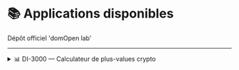 # 📚 Applications disponibles

Dépôt officiel 'domOpen lab'

---

<details closed>

<summary>📊 DI-3000 — Calculateur de plus-values crypto</summary>

**DI-3000** est une interface locale pour :

- 📥 Charger un fichier CSV (testé avec : bitpanda)
- 🔁 Appliquer la méthode **FIFO** pour les ventes de crypto
- 🧾 Générer automatiquement les lignes fiscales du **formulaire 2086 (3N)**
- 📊 Simuler votre impôt via un **barème progressif modifiable**
- 📤 Exporter les résultats au format **CSV français**
- 👨‍💻 Accéder au **code source** depuis l’interface

### 🚀 Lancer l’application DI-3000 sous Windows

#### 🧰 1. Prérequis

- Avoir **Python 3.10+** installé.

```powershell
Start-Process "https://www.python.org/ftp/python/3.12.2/python-3.12.2-amd64.exe"
```

Pendant l'installation, cochez ✅ **"Add Python to PATH"**

---

#### 📁 2. Accéder au dossier de l'application

- Cliquez avec le **bouton droit** sur le dossier contenant `declarateur-d-impot-3000.py`  
- Choisissez **"Copier comme chemin d’accès"**
- Ouvrez le **Terminal (administrateur)**, puis tapez :

```bash
cd "C:\Users\votre_nom\Chemin\vers\le\dossier"
```

---

#### 📦 3. Installer les dépendances

```bash
pip install streamlit pandas
```

---

#### ▶️ 4. Lancer l’application

```bash
streamlit run declarateur-d-impot-3000.py
```

Cela ouvre automatiquement une page dans votre navigateur à l’adresse `http://localhost:8501`.

---

## 📜 Licence

Projets open source — librement modifiable, redistribuable et utilisable.

</details>
